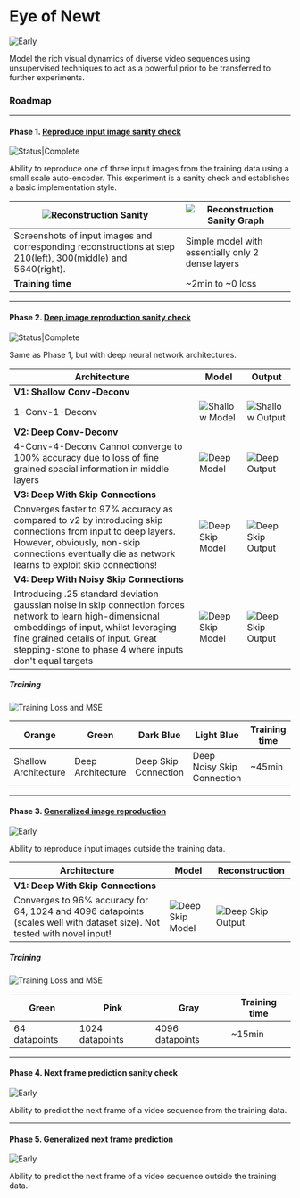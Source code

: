 Eye of Newt
===
![Early](https://img.shields.io/badge/Status-Early%20Stage-yellow)

Model the rich visual dynamics of diverse video sequences using unsupervised techniques to act as a powerful prior to be transferred to further experiments.  

### Roadmap

---

#### Phase 1. [Reproduce input image sanity check](experiments/image_reconstruction_shallow_sanity.py) 
![Status|Complete](https://img.shields.io/badge/Status-Complete-brightgreen)
   
Ability to reproduce one of three input images from the training data using a small scale auto-encoder.
This experiment is a sanity check and establishes a basic implementation style.

|![Reconstruction Sanity](screenshots/phase2/reconstruction-sanity-outputs.png)|![Reconstruction Sanity Graph](screenshots/phase2/reconstruction-sanity-model.png)|
|---|---|
|Screenshots of input images and corresponding reconstructions at step 210(left), 300(middle) and 5640(right).|Simple model with essentially only 2 dense layers|
|**Training time**|~2min to ~0 loss|

---

#### Phase 2. [Deep image reproduction sanity check](experiments/image_reconstruction_deep_sanity.py)
![Status|Complete](https://img.shields.io/badge/Status-Complete-brightgreen)

Same as Phase 1, but with deep neural network architectures.

|Architecture|Model|Output|
|---|---|---|
|**V1: Shallow Conv-Deconv**
1-Conv-1-Deconv|![Shallow Model][1]|![Shallow Output][2]|
|**V2: Deep Conv-Deconv**
4-Conv-4-Deconv Cannot converge to 100% accuracy due to loss of fine grained spacial information in middle layers|![Deep Model][3]|![Deep Output][4]|
|**V3: Deep With Skip Connections**
Converges faster to 97% accuracy as compared to v2 by introducing skip connections from input to deep layers. However, obviously, non-skip connections eventually die as network learns to exploit skip connections!|![Deep Skip Model][5]|![Deep Skip Output][6]|
|**V4: Deep With Noisy Skip Connections**
Introducing .25 standard deviation gaussian noise in skip connection forces network to learn high-dimensional embeddings of input, whilst leveraging fine grained details of input. Great stepping-stone to phase 4 where inputs don't equal targets|![Deep Skip Model][7]|![Deep Skip Output][8]|

[1]: screenshots/phase2/reconstruction-image-sanity-shallow-conv-model.png
[2]: screenshots/phase2/reconstruction-image-sanity-shallow-conv-output.png
[3]: screenshots/phase2/reconstruction-image-sanity-deep-model.png
[4]: screenshots/phase2/reconstruction-image-sanity-deep-output.png
[5]: screenshots/phase2/reconstruction-image-sanity-deep-skip-model.png
[6]: screenshots/phase2/reconstruction-image-sanity-deep-skip-output.png
[7]: screenshots/phase2/reconstruction-image-sanity-deep-skip-noise-model.png
[8]: screenshots/phase2/reconstruction-image-sanity-deep-skip-noise-output.png

##### Training
![Training Loss and MSE](screenshots/phase2/training.png)

|Orange|Green|Dark Blue|Light Blue|Training time|
|---|---|---|---|---|
|Shallow Architecture|Deep Architecture|Deep Skip Connection|Deep Noisy Skip Connection|~45min|

---

#### Phase 3. [Generalized image reproduction](experiments/image_reconstruction_deep.py)
![Early](https://img.shields.io/badge/Status-In%20Progress-yellow)

Ability to reproduce input images outside the training data.

|Architecture|Model|Reconstruction|
|---|---|---|
|**V1: Deep With Skip Connections**
Converges to 96% accuracy for 64, 1024 and 4096 datapoints (scales well with dataset size). Not tested with novel input!|![Deep Skip Model][9]|![Deep Skip Output][10]|

[9]: screenshots/phase3/reconstruction-image-deep-skip-model.png
[10]: screenshots/phase3/reconstruction-image-deep-skip-output.png

##### Training
![Training Loss and MSE](screenshots/phase3/training.png)

|Green|Pink|Gray|Training time|
|---|---|---|---|
|64 datapoints|1024 datapoints|4096 datapoints|~15min|

---

#### Phase 4. Next frame prediction sanity check  
![Early](https://img.shields.io/badge/Status-Pending-grey)

Ability to predict the next frame of a video sequence from the training data.

---

#### Phase 5. Generalized next frame prediction  
![Early](https://img.shields.io/badge/Status-Pending-grey)
  
Ability to predict the next frame of a video sequence outside the training data.
